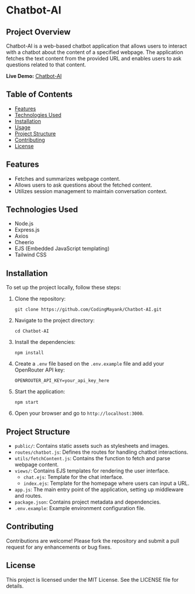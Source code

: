 # Chatbot-AI

## Project Overview
Chatbot-AI is a web-based chatbot application that allows users to interact with a chatbot about the content of a specified webpage. The application fetches the text content from the provided URL and enables users to ask questions related to that content.

**Live Demo:** [Chatbot-AI](https://chatbot-ai-4wr9.onrender.com)

## Table of Contents
- [Features](#features)
- [Technologies Used](#technologies-used)
- [Installation](#installation)
- [Usage](#usage)
- [Project Structure](#project-structure)
- [Contributing](#contributing)
- [License](#license)

## Features
- Fetches and summarizes webpage content.
- Allows users to ask questions about the fetched content.
- Utilizes session management to maintain conversation context.

## Technologies Used
- Node.js
- Express.js
- Axios
- Cheerio
- EJS (Embedded JavaScript templating)
- Tailwind CSS

## Installation
To set up the project locally, follow these steps:

1. Clone the repository:
   ```
   git clone https://github.com/CodingMayank/Chatbot-AI.git
   ```

2. Navigate to the project directory:
   ```
   cd Chatbot-AI
   ```

3. Install the dependencies:
   ```
   npm install
   ```

4. Create a `.env` file based on the `.env.example` file and add your OpenRouter API key:
   ```
   OPENROUTER_API_KEY=your_api_key_here
   ```

5. Start the application:
   ```
   npm start
   ```

6. Open your browser and go to `http://localhost:3000`.

## Project Structure
- `public/`: Contains static assets such as stylesheets and images.
- `routes/chatbot.js`: Defines the routes for handling chatbot interactions.
- `utils/fetchContent.js`: Contains the function to fetch and parse webpage content.
- `views/`: Contains EJS templates for rendering the user interface.
  - `chat.ejs`: Template for the chat interface.
  - `index.ejs`: Template for the homepage where users can input a URL.
- `app.js`: The main entry point of the application, setting up middleware and routes.
- `package.json`: Contains project metadata and dependencies.
- `.env.example`: Example environment configuration file.

## Contributing
Contributions are welcome! Please fork the repository and submit a pull request for any enhancements or bug fixes.

## License
This project is licensed under the MIT License. See the LICENSE file for details.